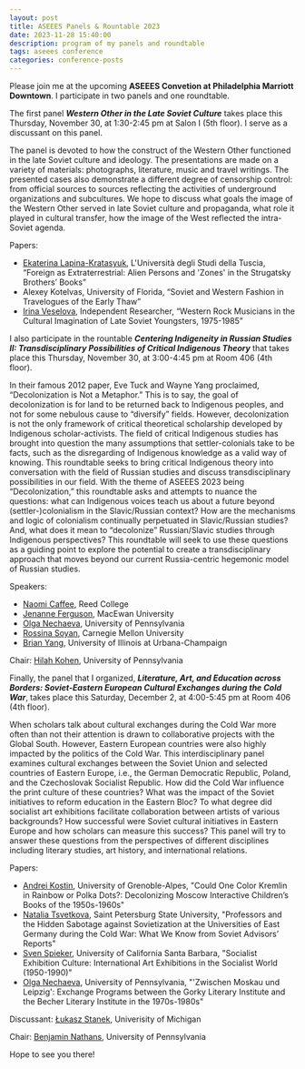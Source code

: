 ```yaml
---
layout: post
title: ASEEES Panels & Rountable 2023
date: 2023-11-28 15:40:00
description: program of my panels and roundtable 
tags: aseees conference 
categories: conference-posts
---
```

Please join me at the upcoming **ASEEES Convetion at Philadelphia Marriott Downtown**. I participate in two panels and one roundtable.

The first panel _**Western Other in the Late Soviet Culture**_ takes place this Thursday, November 30, at 1:30-2:45 pm at Salon I (5th floor). I serve as a discussant on this panel.

The panel is devoted to how the construct of the Western Other functioned in the late Soviet culture and ideology. The presentations are made on a variety of materials: photographs, literature, music and travel writings. The presented cases also demonstrate a different degree of censorship control: from official sources to sources reflecting the activities of underground organizations and subcultures. We hope to discuss what goals the image of the Western Other served in late Soviet culture and propaganda, what role it played in cultural transfer, how the image of the West reflected the intra-Soviet agenda.

Papers:
- [Ekaterina Lapina-Kratasyuk](https://independent.academia.edu/EkaterinaLapinaKratasyuk), L'Università degli Studi della Tuscia, “Foreign as Extraterrestrial: Alien Persons and 'Zones' in the Strugatsky Brothers’ Books”
- Alexey Kotelvas, University of Florida, “Soviet and Western Fashion in Travelogues of the Early Thaw”
- [Irina Veselova](https://independent.academia.edu/IrinaVeselova4), Independent Researcher, “Western Rock Musicians in the Cultural Imagination of Late Soviet Youngsters, 1975-1985”

I also participate in the rountable _**Centering Indigeneity in Russian Studies II: Transdisciplinary Possibilities of Critical Indigenous Theory**_ that takes place this Thursday, November 30, at 3:00-4:45 pm at Room 406 (4th floor).

In their famous 2012 paper, Eve Tuck and Wayne Yang proclaimed, “Decolonization is Not a Metaphor.” This is to say, the goal of decolonization is for land to be returned back to Indigenous peoples, and not for some nebulous cause to “diversify” fields. However, decolonization is not the only framework of critical theoretical scholarship developed by Indigenous scholar-activists. The field of critical Indigenous studies has brought into question the many assumptions that settler-colonials take to be facts, such as the disregarding of Indigenous knowledge as a valid way of knowing. This roundtable seeks to bring critical Indigenous theory into conversation with the field of Russian studies and discuss transdisciplinary possibilities in our field. With the theme of ASEEES 2023 being “Decolonization,” this roundtable asks and attempts to nuance the questions: what can Indigenous voices teach us about a future beyond (settler-)colonialism in the Slavic/Russian context? How are the mechanisms and logic of colonialism continually perpetuated in Slavic/Russian studies? And, what does it mean to “decolonize” Russian/Slavic studies through Indigenous perspectives? This roundtable will seek to use these questions as a guiding point to explore the potential to create a transdisciplinary approach that moves beyond our current Russia-centric hegemonic model of Russian studies.

Speakers:
- [Naomi Caffee](https://www.reed.edu/faculty-profiles/profiles/caffee-naomi.html), Reed College
- [Jenanne Ferguson](https://www.researchgate.net/profile/Jenanne-Ferguson), MacEwan University
- [Olga Nechaeva](https://www.onechaeva.com/), University of Pennsylvania
- [Rossina Soyan](https://www.cmu.edu/dietrich/modlang/about-us/filter/phd/rossino-soyan.html), Carnegie Mellon University
- [Brian Yang](https://slavic.illinois.edu/directory/profile/briany5), University of Illinois at Urbana-Champaign

Chair: [Hilah Kohen](https://complit.sas.upenn.edu/people/hilah-kohen), University of Pennsylvania

Finally, the panel that I organized, _**Literature, Art, and Education across Borders: Soviet-Eastern European Cultural Exchanges during the Cold War**_, takes place this Saturday, December 2, at 4:00-5:45 pm at Room 406 (4th floor).

When scholars talk about cultural exchanges during the Cold War more often than not their attention is drawn to collaborative projects with the Global South. However, Eastern European countries were also highly impacted by the politics of the Cold War. This interdisciplinary panel examines cultural exchanges between the Soviet Union and selected countries of Eastern Europe, i.e., the German Democratic Republic, Poland, and the Czechoslovak Socialist Republic. How did the Cold War influence the print culture of these countries? What was the impact of the Soviet initiatives to reform education in the Eastern Bloc? To what degree did socialist art exhibitions facilitate collaboration between artists of various backgrounds? How successful were Soviet cultural initiatives in Eastern Europe and how scholars can measure this success? This panel will try to answer these questions from the perspectives of different disciplines including literary studies, art history, and international relations.

Papers:
- [Andrei Kostin](https://univ-grenoble-alpes.academia.edu/AndreyKostin), University of Grenoble-Alpes, "Could One Color Kremlin in Rainbow or Polka Dots?: Decolonizing Moscow Interactive Children’s Books of the 1950s-1960s"
- [Natalia Tsvetkova](https://sir.spbu.ru/profs/?id=147), Saint Petersburg State University, "Professors and the Hidden Sabotage against Sovietization at the Universities of East Germany during the Cold War: What We Know from Soviet Advisors’ Reports"
- [Sven Spieker](https://www.gss.ucsb.edu/people/sven-spieker), University of California Santa Barbara, "Socialist Exhibition Culture: International Art Exhibitions in the Socialist World (1950-1990)"
- [Olga Nechaeva](https://www.onechaeva.com/), University of Pennsylvania, "'Zwischen Moskau und Leipzig': Exchange Programs between the Gorky Literary Institute and the Becher Literary Institute in the 1970s-1980s"

Discussant: [Łukasz Stanek](https://taubmancollege.umich.edu/faculty/directory/lukasz-stanek/), Univerisity of Michigan

Chair: [Benjamin Nathans](https://live-sas-www-history.pantheon.sas.upenn.edu/people/faculty/benjamin-nathans), University of Pennsylvania

Hope to see you there!
